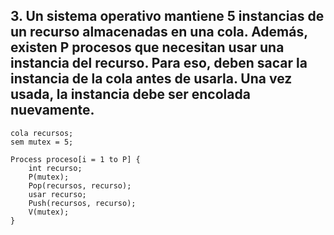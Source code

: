 ## 3. Un sistema operativo mantiene 5 instancias de un recurso almacenadas en una cola. Además, existen P procesos que necesitan usar una instancia del recurso. Para eso, deben sacar la instancia de la cola antes de usarla. Una vez usada, la instancia debe ser encolada nuevamente.
```
cola recursos;
sem mutex = 5;

Process proceso[i = 1 to P] {
    int recurso;
    P(mutex);
    Pop(recursos, recurso);
    usar recurso;
    Push(recursos, recurso);
    V(mutex);
}
```